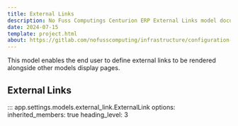 ```yaml
---
title: External Links
description: No Fuss Computings Centurion ERP External Links model documentation.
date: 2024-07-15
template: project.html
about: https://gitlab.com/nofusscomputing/infrastructure/configuration-management/centurion_erp
---
```


This model enables the end user to define external links to be rendered alongside other models display pages. 


## External Links

::: app.settings.models.external_link.ExternalLink
    options:
        inherited_members: true
        heading_level: 3
